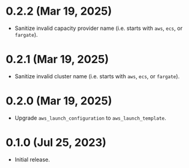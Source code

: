 # 0.2.2 (Mar 19, 2025)
* Sanitize invalid capacity provider name (i.e. starts with `aws`, `ecs`, or `fargate`).

# 0.2.1 (Mar 19, 2025)
* Sanitize invalid cluster name (i.e. starts with `aws`, `ecs`, or `fargate`).

# 0.2.0 (Mar 19, 2025)
* Upgrade `aws_launch_configuration` to `aws_launch_template`.

# 0.1.0 (Jul 25, 2023)
* Initial release.
